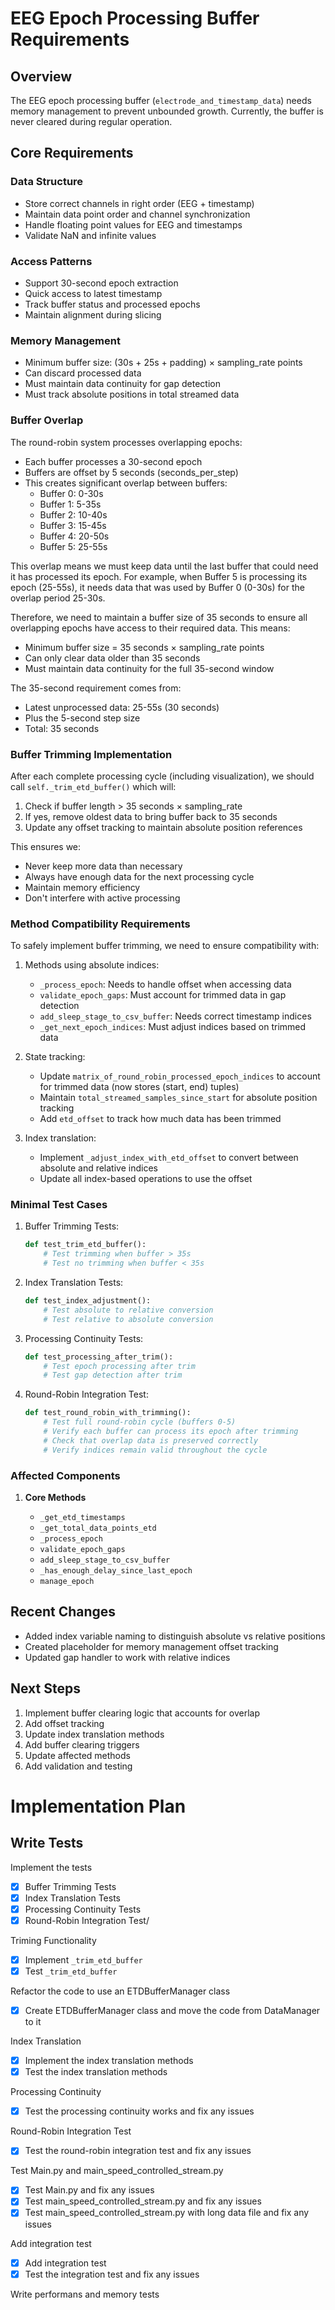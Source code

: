 # EEG Epoch Processing Buffer Requirements

## Overview

The EEG epoch processing buffer (`electrode_and_timestamp_data`) needs memory management to prevent unbounded growth. Currently, the buffer is never cleared during regular operation.

## Core Requirements

### Data Structure

- Store correct channels in right order (EEG + timestamp)
- Maintain data point order and channel synchronization
- Handle floating point values for EEG and timestamps
- Validate NaN and infinite values

### Access Patterns

- Support 30-second epoch extraction
- Quick access to latest timestamp
- Track buffer status and processed epochs
- Maintain alignment during slicing

### Memory Management

- Minimum buffer size: (30s + 25s + padding) × sampling_rate points
- Can discard processed data
- Must maintain data continuity for gap detection
- Must track absolute positions in total streamed data

### Buffer Overlap

The round-robin system processes overlapping epochs:

- Each buffer processes a 30-second epoch
- Buffers are offset by 5 seconds (seconds_per_step)
- This creates significant overlap between buffers:
  - Buffer 0: 0-30s
  - Buffer 1: 5-35s
  - Buffer 2: 10-40s
  - Buffer 3: 15-45s
  - Buffer 4: 20-50s
  - Buffer 5: 25-55s

This overlap means we must keep data until the last buffer that could need it has processed its epoch. For example, when Buffer 5 is processing its epoch (25-55s), it needs data that was used by Buffer 0 (0-30s) for the overlap period 25-30s.

Therefore, we need to maintain a buffer size of 35 seconds to ensure all overlapping epochs have access to their required data. This means:

- Minimum buffer size = 35 seconds × sampling_rate points
- Can only clear data older than 35 seconds
- Must maintain data continuity for the full 35-second window

The 35-second requirement comes from:

- Latest unprocessed data: 25-55s (30 seconds)
- Plus the 5-second step size
- Total: 35 seconds

### Buffer Trimming Implementation

After each complete processing cycle (including visualization), we should call `self._trim_etd_buffer()` which will:

1. Check if buffer length > 35 seconds × sampling_rate
2. If yes, remove oldest data to bring buffer back to 35 seconds
3. Update any offset tracking to maintain absolute position references

This ensures we:

- Never keep more data than necessary
- Always have enough data for the next processing cycle
- Maintain memory efficiency
- Don't interfere with active processing

### Method Compatibility Requirements

To safely implement buffer trimming, we need to ensure compatibility with:

1. Methods using absolute indices:

   - `_process_epoch`: Needs to handle offset when accessing data
   - `validate_epoch_gaps`: Must account for trimmed data in gap detection
   - `add_sleep_stage_to_csv_buffer`: Needs correct timestamp indices
   - `_get_next_epoch_indices`: Must adjust indices based on trimmed data

2. State tracking:

   - Update `matrix_of_round_robin_processed_epoch_indices` to account for trimmed data (now stores (start, end) tuples)
   - Maintain `total_streamed_samples_since_start` for absolute position tracking
   - Add `etd_offset` to track how much data has been trimmed

3. Index translation:
   - Implement `_adjust_index_with_etd_offset` to convert between absolute and relative indices
   - Update all index-based operations to use the offset

### Minimal Test Cases

1. Buffer Trimming Tests:

   ```python
   def test_trim_etd_buffer():
       # Test trimming when buffer > 35s
       # Test no trimming when buffer < 35s
   ```

2. Index Translation Tests:

   ```python
   def test_index_adjustment():
       # Test absolute to relative conversion
       # Test relative to absolute conversion
   ```

3. Processing Continuity Tests:

   ```python
   def test_processing_after_trim():
       # Test epoch processing after trim
       # Test gap detection after trim
   ```

4. Round-Robin Integration Test:
   ```python
   def test_round_robin_with_trimming():
       # Test full round-robin cycle (buffers 0-5)
       # Verify each buffer can process its epoch after trimming
       # Check that overlap data is preserved correctly
       # Verify indices remain valid throughout the cycle
   ```

### Affected Components

1. **Core Methods**

   - `_get_etd_timestamps`
   - `_get_total_data_points_etd`
   - `_process_epoch`
   - `validate_epoch_gaps`
   - `add_sleep_stage_to_csv_buffer`
   - `_has_enough_delay_since_last_epoch`
   - `manage_epoch`

## Recent Changes

- Added index variable naming to distinguish absolute vs relative positions
- Created placeholder for memory management offset tracking
- Updated gap handler to work with relative indices

## Next Steps

1. Implement buffer clearing logic that accounts for overlap
2. Add offset tracking
3. Update index translation methods
4. Add buffer clearing triggers
5. Update affected methods
6. Add validation and testing

# Implementation Plan

## Write Tests

Implement the tests

- [x] Buffer Trimming Tests
- [x] Index Translation Tests
- [x] Processing Continuity Tests
- [x] Round-Robin Integration Test/

Triming Functionality

- [x] Implement `_trim_etd_buffer`
- [x] Test `_trim_etd_buffer`

Refactor the code to use an ETDBufferManager class

- [x] Create ETDBufferManager class and move the code from DataManager to it

Index Translation

- [x] Implement the index translation methods
- [x] Test the index translation methods

Processing Continuity

- [x] Test the processing continuity works and fix any issues

Round-Robin Integration Test

- [x] Test the round-robin integration test and fix any issues

Test Main.py and main_speed_controlled_stream.py

- [x] Test Main.py and fix any issues
- [x] Test main_speed_controlled_stream.py and fix any issues
- [x] Test main_speed_controlled_stream.py with long data file and fix any issues

Add integration test

- [x] Add integration test
- [x] Test the integration test and fix any issues

Write performans and memory tests
